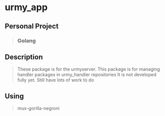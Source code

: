 # urmy_app
##  Personal Project
> ### Golang

## Description
> These package is for the urmyserver. This package is for managing handler packages in urmy_handler repositories
> It is not developed fully yet. Still have lots of work to do

## Using
> mux-gorilla-negroni


